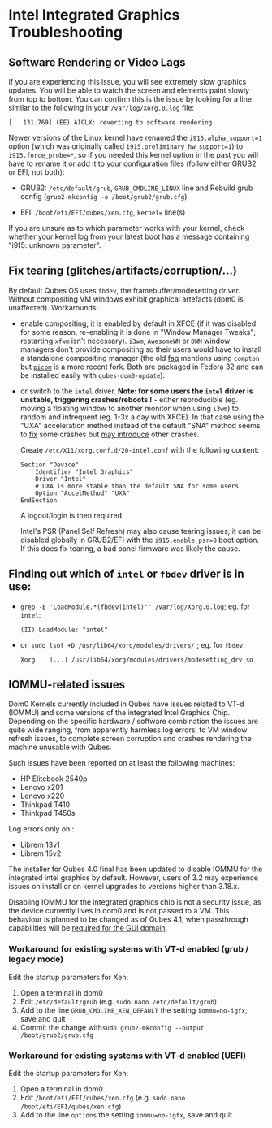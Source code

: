 # Intel Integrated Graphics Troubleshooting

## Software Rendering or Video Lags

If you are experiencing this issue, you will see extremely slow graphics
updates.  You will be able to watch the screen and elements paint slowly from
top to bottom.  You can confirm this is the issue by looking for a line similar
to the following in your `/var/log/Xorg.0.log` file:

    [   131.769] (EE) AIGLX: reverting to software rendering

Newer versions of the Linux kernel have renamed the `i915.alpha_support=1`
option (which was originally called `i915.preliminary_hw_support=1`) to
`i915.force_probe=*`, so if you needed this kernel option in the past you will
have to rename it or add it to your configuration files (follow either GRUB2 or
EFI, not both):

 * GRUB2: `/etc/default/grub`, `GRUB_CMDLINE_LINUX` line and
   Rebuild grub config (`grub2-mkconfig -o /boot/grub2/grub.cfg`)

 * EFI: `/boot/efi/EFI/qubes/xen.cfg`, `kernel=` line(s)

If you are unsure as to which parameter works with your kernel, check whether
your kernel log from your latest boot has a message containing "i915: unknown
parameter".

## Fix tearing (glitches/artifacts/corruption/...)

By default Qubes OS uses `fbdev`, the framebuffer/modesetting driver. Without
compositing VM windows exhibit graphical artefacts (dom0 is unaffected).
Workarounds:

  * enable compositing; it is enabled by default in XFCE (if it was disabled for
    some reason, re-enabling it is done in "Window Manager Tweaks"; restarting
    `xfwm` isn't necessary). `i3wm`, `AwesomeWM` or `DWM` window managers don't
    provide compositing so their users would have to install a standalone
    compositing manager (the old
    [faq](https://faq.i3wm.org/question/3279/do-i-need-a-composite-manager-compton.1.html)
    mentions using `compton` but
    [`picom`](https://wiki.archlinux.org/title/Picom)
    is a more recent fork. Both are packaged in Fedora 32 and can be installed
    easily with `qubes-dom0-update`).

  * or switch to the `intel` driver. **Note: for some users the `intel` driver
    is unstable, triggering crashes/reboots !** - either reproducible (eg.
    moving a floating window to another monitor when using `i3wm`) to random and
    infrequent (eg. 1-3x a day with XFCE). In that case using the "UXA"
    acceleration method instead of the default "SNA" method seems to
    [fix](https://forum.qubes-os.org/t/qubesos-freeze-crash-and-reboots/12851/177)
    some crashes but [may
    introduce](https://forum.qubes-os.org/t/qubesos-freeze-crash-and-reboots/12851/178)
    other crashes.

    Create `/etc/X11/xorg.conf.d/20-intel.conf` with the following content:

    ```
    Section "Device"
        Identifier "Intel Graphics"
        Driver "Intel"
        # UXA is more stable than the default SNA for some users
        Option "AccelMethod" "UXA"
    EndSection
    ```

    A logout/login is then required.

    Intel's PSR (Panel Self Refresh) may also cause tearing issues; it can be
    disabled globally in GRUB2/EFI with the `i915.enable_psr=0` boot option. If
    this does fix tearing, a bad panel firmware was likely the cause.

## Finding out which of `intel` or `fbdev` driver is in use:

  * `grep -E 'LoadModule.*(fbdev|intel)"' /var/log/Xorg.0.log`; eg. for `intel`:

    ```
    (II) LoadModule: "intel"
    ```

  * or, `sudo lsof +D /usr/lib64/xorg/modules/drivers/` ; eg. for `fbdev`:

    ```
    Xorg    [...] /usr/lib64/xorg/modules/drivers/modesetting_drv.so
    ```

## IOMMU-related issues

Dom0 Kernels currently included in Qubes have issues related to VT-d (IOMMU) and
some versions of the integrated Intel Graphics Chip.  Depending on the specific
hardware / software combination the issues are quite wide ranging, from
apparently harmless log errors, to VM window refresh issues, to complete screen
corruption and crashes rendering the machine unusable with Qubes.

Such issues have been reported on at least the following machines:

* HP Elitebook 2540p
* Lenovo x201
* Lenovo x220
* Thinkpad T410
* Thinkpad T450s

Log errors only on :
* Librem 13v1
* Librem 15v2

The installer for Qubes 4.0 final has been updated to disable IOMMU for the
integrated intel graphics by default.  However, users of 3.2 may experience
issues on install or on kernel upgrades to versions higher than 3.18.x.

Disabling IOMMU for the integrated graphics chip is not a security issue, as the
device currently lives in dom0 and is not passed to a VM.  This behaviour is
planned to be changed as of Qubes 4.1, when passthrough capabilities will be
[required for the GUI
domain](https://github.com/QubesOS/qubes-issues/issues/2841).

### Workaround for existing systems with VT-d enabled (grub / legacy mode)

Edit the startup parameters for Xen:

1. Open a terminal in dom0
2. Edit `/etc/default/grub` (e.g. `sudo nano /etc/default/grub`)
3. Add to the line `GRUB_CMDLINE_XEN_DEFAULT` the setting `iommu=no-igfx`, save
   and quit
4. Commit the change with`sudo grub2-mkconfig --output /boot/grub2/grub.cfg`

### Workaround for existing systems with VT-d enabled (UEFI)

Edit the startup parameters for Xen:

1. Open a terminal in dom0
2. Edit `/boot/efi/EFI/qubes/xen.cfg` (e.g. `sudo nano
   /boot/efi/EFI/qubes/xen.cfg`)
3. Add to the line `options` the setting `iommu=no-igfx`, save and quit

